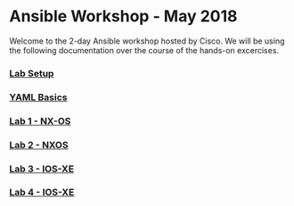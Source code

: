 # Ansible Workshop - May 2018

Welcome to the 2-day Ansible workshop hosted by Cisco. We will be using the following documentation over the course of the hands-on excercises. 

### [Lab Setup](0-Setup.md)

### [YAML Basics](1-yaml.md)

### [Lab 1 - NX-OS](https://learninglabs.cisco.com/tracks/devnet-express-dci/dne-dci-intro-nx-os/dne-dci-intro-nxos-06_ansible-nxapi/step/2)

### [Lab 2 - NXOS](https://learninglabs.cisco.com/tracks/devnet-express-dci/dne-dci-intro-nx-os/dne-dci-intro-nxos-06_ansible-nxapi/step/4)

### [Lab 3 - IOS-XE](labs/ansible-02-ios-modules/0-intro.md)

### [Lab 4 - IOS-XE](labs/ansible-03-netconf/0-intro.md)
